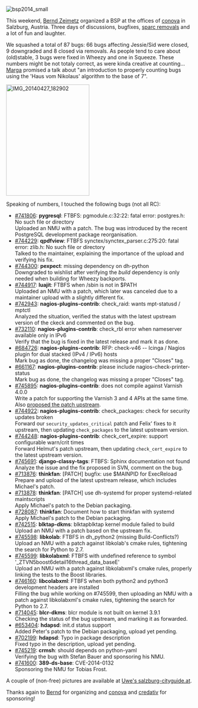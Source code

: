 <html><body><p><img src="/wp-content/uploads/2014/04/bsp2014_small.png" alt="bsp2014_small" class="aligncenter size-medium wp-image-1295"></p>
<p>This weekend, <a href="http://bzed.de/">Bernd Zeimetz</a> organized a BSP at the offices of <a href="https://www.conova.com/">conova</a> in Salzburg, Austria.
Three days of discussions, bugfixes, <a href="https://lists.debian.org/debian-devel-announce/2014/04/msg00012.html">sparc removals</a> and a lot of fun and laughter.</p>
<p>We squashed a total of 87 bugs: 66 bugs affecting Jessie/Sid were closed, 9 downgraded and 8 closed via removals. As people tend to care about (old)stable, 3 bugs were fixed in Wheezy and one in Squeeze. These numbers might be not totaly correct, as were kinda creative at counting... <a href="http://www.marga.com.ar/blog/">Marga</a> promised a talk about "an introduction to properly counting bugs using the 'Haus vom Nikolaus' algorithm to the base of 7".</p>
<p><a href="/wp-content/uploads/2014/04/IMG_20140427_182902.jpg"><img src="/wp-content/uploads/2014/04/IMG_20140427_182902-225x300.jpg" alt="IMG_20140427_182902" width="225" height="300" class="aligncenter size-medium wp-image-1294"></a></p>
<p>Speaking of numbers, I touched the following bugs (not all RC):</p>
<ul>
<li><a href="http://bugs.debian.org/741806">#741806</a>: <strong>pygresql</strong>: FTBFS: pgmodule.c:32:22: fatal error: postgres.h: No such file or directory<br>
Uploaded an NMU with a patch. The bug was introduced by the recent PostgreSQL development package reorganisation.</li>
<li><a href="http://bugs.debian.org/744229">#744229</a>: <strong>qpdfview</strong>: FTBFS synctex/synctex_parser.c:275:20: fatal error: zlib.h: No such file or directory<br>
Talked to the maintainer, explaining the importance of the upload and verifying his fix.</li>
<li><a href="http://bugs.debian.org/744300">#744300</a>: <strong>pexpect</strong>: missing dependency on dh-python<br>
Downgraded to wishlist after verifying the <em>build</em> dependency is only needed when building for Wheezy backports.</li>
<li><a href="http://bugs.debian.org/744917">#744917</a>: <strong>luajit</strong>: FTBFS when /sbin is not in $PATH<br>
Uploaded an NMU with a patch, which later was canceled due to a maintainer upload with a slightly different fix.</li>
<li><a href="http://bugs.debian.org/742943">#742943</a>: <strong>nagios-plugins-contrib</strong>: check_raid: wants mpt-statusd / mptctl<br>
Analyzed the situation, verified the status with the latest upstream version of the ckeck and commented on the bug.</li>
<li><a href="http://bugs.debian.org/732110">#732110</a>: <strong>nagios-plugins-contrib</strong>: check_rbl error when nameserver available only in IPv6<br>
Verify that the bug is fixed in the latest release and mark it as done.</li>
<li><a href="http://bugs.debian.org/684726">#684726</a>: <strong>nagios-plugins-contrib</strong>: RFP: check-v46 -- Icinga / Nagios plugin for dual stacked (IPv4 / IPv6) hosts<br>
Mark bug as done, the changelog was missing a proper "Closes" tag.</li>
<li><a href="http://bugs.debian.org/661167">#661167</a>: <strong>nagios-plugins-contrib</strong>: please include nagios-check-printer-status<br>
Mark bug as done, the changelog was missing a proper "Closes" tag.</li>
<li><a href="http://bugs.debiab.org/745895">#745895</a>: <strong>nagios-plugins-contrib</strong>: does not compile against Varnish 4.0.0<br>
Write a patch for supporting the Varnish 3 and 4 APIs at the same time. Also <a href="https://github.com/varnish/varnish-nagios/pull/3">proposed the patch upstream</a>.</li>
<li><a href="http://bugs.debian.org/744922">#744922</a>: <strong>nagios-plugins-contrib</strong>: check_packages: check for security updates broken<br>
Forward our <code>security_updates_critical</code> patch and Felix' fixes to it upstream, then updating <code>check_packages</code> to the latest upstream version.</li>
<li><a href="http://bugs.debian.org/744248">#744248</a>: <strong>nagios-plugins-contrib</strong>: check_cert_expire: support configurable warn/crit times<br>
Forward Helmut's patch upstream, then updating <code>check_cert_expire</code> to the latest upstream version.</li>
<li><a href="http://bugs.debian.org/745691">#745691</a>: <strong>django-classy-tags</strong>: FTBFS: Sphinx documentation not found<br>
Analyze the issue and the fix proposed in SVN, comment on the bug.</li>
<li><a href="http://bugs.debian.org/713876">#713876</a>: <strong>thinkfan</strong>: [PATCH] bugfix: use $MAINPID for ExecReload<br>
Prepare and upload of the latest upstream release, which includes Michael's patch.</li>
<li><a href="http://bugs.debian.org/713878">#713878</a>: <strong>thinkfan</strong>: [PATCH] use dh-systemd for proper systemd-related maintscripts<br>
Apply Michael's patch to the Debian packaging.</li>
<li><a href="http://bugs.debian.org/728087">#728087</a>: <strong>thinkfan</strong>: Document how to start thinkfan with systemd<br>
Apply Michael's patch to the Debian packaging.</li>
<li><a href="http://bugs.debian.org/742515">#742515</a>: <strong>blktap-dkms</strong>: blktapblktap kernel module failed to build<br>
Upload an NMU with a patch based on the upstream fix.</li>
<li><a href="http://bugs.debian.org/745598">#745598</a>: <strong>libkolab</strong>: FTBFS in dh_python2 (missing Build-Conflicts?)<br>
Upload an NMU with a patch against libkolab's cmake rules, tightening the search for Python to 2.7.</li>
<li><a href="http://bugs.debian.org/745599">#745599</a>: <strong>libkolabxml</strong>: FTBFS with undefined reference to symbol '_ZTVN5boost6detail16thread_data_baseE'<br>
Upload an NMU with a patch against libkolabxml's cmake rules, properly linking the tests to the Boost libraries.</li>
<li><a href="http://bugs.debian.org/746160">#746160</a>: <strong>libcolabxml</strong>: FTBFS when both python2 and python3 development headers are installed<br>
Filling the bug while working on #745599, then uploading an NMU with a patch against libkolabxml's cmake rules, tightening the search for Python to 2.7.</li>
<li><a href="http://bugs.debian.org/714045">#714045</a>: <strong>blcr-dkms</strong>: blcr module is not built on kernel 3.9.1<br>
Checking the status of the bug upstream, and marking it as forwarded.</li>
<li><a href="http://bugs.debian.org/653404">#653404</a>: <strong>hdapsd</strong>: init.d status support<br>
Added Peter's patch to the Debian packaging, upload yet pending.  </li>
<li><a href="http://bugs.debian.org/702199">#702199</a>: <strong>hdapsd</strong>: Typo in package description<br>
Fixed typo in the description, upload yet pending.</li>
<li><a href="http://bugs.debian.org/745219">#745219</a>: <strong>crmsh</strong>: should depends on python-yaml<br>
Verifying the bug with Stefan Bauer and sponsoring his NMU.</li>
<li><a href="http://bugs.debian.org/741600">#741600</a>: <strong>389-ds-base</strong>: CVE-2014-0132<br>
Sponsoring the NMU for Tobias Frost.</li>
</ul>
<p>A couple of (non-free) pictures are available at <a href="http://www.salzburg-cityguide.at/de/news/detail/backflash/debian-bug-squashing-party-2014_203624">Uwe's salzburg-cityguide.at</a>.</p>
<p>Thanks again to <a href="http://bzed.de/">Bernd</a> for organizing and <a href="https://www.conova.com/">conova</a> and <a href="http://www.credativ.de">credativ</a> for sponsoring!</p>
</body></html>